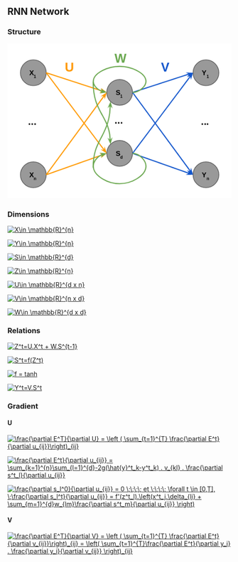 ## RNN Network
### Structure
![alt text](img/rnn.png "RNN Network")

### Dimensions
<a href="https://www.codecogs.com/eqnedit.php?latex=X\in&space;\mathbb{R}^{n}" target="_blank"><img src="https://latex.codecogs.com/gif.latex?X\in&space;\mathbb{R}^{n}" title="X\in \mathbb{R}^{n}" /></a>

<a href="https://www.codecogs.com/eqnedit.php?latex=Y\in&space;\mathbb{R}^{n}" target="_blank"><img src="https://latex.codecogs.com/gif.latex?Y\in&space;\mathbb{R}^{n}" title="Y\in \mathbb{R}^{n}" /></a>

<a href="https://www.codecogs.com/eqnedit.php?latex=S\in&space;\mathbb{R}^{d}" target="_blank"><img src="https://latex.codecogs.com/gif.latex?S\in&space;\mathbb{R}^{d}" title="S\in \mathbb{R}^{d}" /></a>

<a href="https://www.codecogs.com/eqnedit.php?latex=Z\in&space;\mathbb{R}^{n}" target="_blank"><img src="https://latex.codecogs.com/gif.latex?Z\in&space;\mathbb{R}^{n}" title="Z\in \mathbb{R}^{n}" /></a>

<a href="https://www.codecogs.com/eqnedit.php?latex=U\in&space;\mathbb{R}^{d&space;x&space;n}" target="_blank"><img src="https://latex.codecogs.com/gif.latex?U\in&space;\mathbb{R}^{d&space;x&space;n}" title="U\in \mathbb{R}^{d x n}" /></a>

<a href="https://www.codecogs.com/eqnedit.php?latex=V\in&space;\mathbb{R}^{n&space;x&space;d}" target="_blank"><img src="https://latex.codecogs.com/gif.latex?V\in&space;\mathbb{R}^{n&space;x&space;d}" title="V\in \mathbb{R}^{n x d}" /></a>

<a href="https://www.codecogs.com/eqnedit.php?latex=W\in&space;\mathbb{R}^{d&space;x&space;d}" target="_blank"><img src="https://latex.codecogs.com/gif.latex?W\in&space;\mathbb{R}^{d&space;x&space;d}" title="W\in \mathbb{R}^{d x d}" /></a>


### Relations
<a href="https://www.codecogs.com/eqnedit.php?latex=Z^t=U.X^t&space;&plus;&space;W.S^{t-1}" target="_blank"><img src="https://latex.codecogs.com/gif.latex?Z^t=U.X^t&space;&plus;&space;W.S^{t-1}" title="Z^t=U.X^t + W.S^{t-1}" /></a>

<a href="https://www.codecogs.com/eqnedit.php?latex=S^t=f(Z^t)" target="_blank"><img src="https://latex.codecogs.com/gif.latex?S^t=f(Z^t)" title="S^t=f(Z^t)" /></a>

<a href="https://www.codecogs.com/eqnedit.php?latex=f&space;=&space;tanh" target="_blank"><img src="https://latex.codecogs.com/gif.latex?f&space;=&space;tanh" title="f = tanh" /></a>

<a href="https://www.codecogs.com/eqnedit.php?latex=Y^t=V.S^t" target="_blank"><img src="https://latex.codecogs.com/gif.latex?Y^t=V.S^t" title="Y^t=V.S^t" /></a>


### Gradient

#### U
<a href="https://www.codecogs.com/eqnedit.php?latex=\frac{\partial&space;E^T}{\partial&space;U}&space;=&space;\left&space;(&space;\sum_{t=1}^{T}&space;\frac{\partial&space;E^t}{\partial&space;u_{ij}}\right)_{ij}" target="_blank"><img src="https://latex.codecogs.com/gif.latex?\frac{\partial&space;E^T}{\partial&space;U}&space;=&space;\left&space;(&space;\sum_{t=1}^{T}&space;\frac{\partial&space;E^t}{\partial&space;u_{ij}}\right)_{ij}" title="\frac{\partial E^T}{\partial U} = \left ( \sum_{t=1}^{T} \frac{\partial E^t}{\partial u_{ij}}\right)_{ij}" /></a>


<a href="https://www.codecogs.com/eqnedit.php?latex=\frac{\partial&space;E^t}{\partial&space;u_{ij}}&space;=&space;\sum_{k=1}^{n}\sum_{l=1}^{d}-2g(\hat{y}^t_k-y^t_k)&space;.&space;v_{kl}&space;.&space;\frac{\partial&space;s^t_l}{\partial&space;u_{ij}}" target="_blank"><img src="https://latex.codecogs.com/gif.latex?\frac{\partial&space;E^t}{\partial&space;u_{ij}}&space;=&space;\sum_{k=1}^{n}\sum_{l=1}^{d}-2g(\hat{y}^t_k-y^t_k)&space;.&space;v_{kl}&space;.&space;\frac{\partial&space;s^t_l}{\partial&space;u_{ij}}" title="\frac{\partial E^t}{\partial u_{ij}} = \sum_{k=1}^{n}\sum_{l=1}^{d}-2g(\hat{y}^t_k-y^t_k) . v_{kl} . \frac{\partial s^t_l}{\partial u_{ij}}" /></a>

<a href="https://www.codecogs.com/eqnedit.php?latex=\frac{\partial&space;s_l^0}{\partial&space;u_{ij}}&space;=&space;0&space;\;\;\;\;&space;et&space;\;\;\;\;&space;\forall&space;t&space;\in&space;[0,T],&space;\;\frac{\partial&space;s_l^t}{\partial&space;u_{ij}}&space;=&space;f'(z^t_l).\left(x^t_j.\delta_{li}&space;&plus;&space;\sum_{m=1}^{d}w_{lm}\frac{\partial&space;s^t_m}{\partial&space;u_{ij}}&space;\right)" target="_blank"><img src="https://latex.codecogs.com/gif.latex?\frac{\partial&space;s_l^0}{\partial&space;u_{ij}}&space;=&space;0&space;\;\;\;\;&space;et&space;\;\;\;\;&space;\forall&space;t&space;\in&space;[0,T],&space;\;\frac{\partial&space;s_l^t}{\partial&space;u_{ij}}&space;=&space;f'(z^t_l).\left(x^t_j.\delta_{li}&space;&plus;&space;\sum_{m=1}^{d}w_{lm}\frac{\partial&space;s^t_m}{\partial&space;u_{ij}}&space;\right)" title="\frac{\partial s_l^0}{\partial u_{ij}} = 0 \;\;\;\; et \;\;\;\; \forall t \in [0,T], \;\frac{\partial s_l^t}{\partial u_{ij}} = f'(z^t_l).\left(x^t_j.\delta_{li} + \sum_{m=1}^{d}w_{lm}\frac{\partial s^t_m}{\partial u_{ij}} \right)" /></a>

#### V
<a href="https://www.codecogs.com/eqnedit.php?latex=\frac{\partial&space;E^T}{\partial&space;V}&space;=&space;\left&space;(&space;\sum_{t=1}^{T}&space;\frac{\partial&space;E^t}{\partial&space;v_{ij}}\right)_{ij}&space;=&space;\left(&space;\sum_{t=1}^{T}\frac{\partial&space;E^t}{\partial&space;y_i}&space;.&space;\frac{\partial&space;y_i}{\partial&space;v_{ij}}&space;\right)_{ij}" target="_blank"><img src="https://latex.codecogs.com/gif.latex?\frac{\partial&space;E^T}{\partial&space;V}&space;=&space;\left&space;(&space;\sum_{t=1}^{T}&space;\frac{\partial&space;E^t}{\partial&space;v_{ij}}\right)_{ij}&space;=&space;\left(&space;\sum_{t=1}^{T}\frac{\partial&space;E^t}{\partial&space;y_i}&space;.&space;\frac{\partial&space;y_i}{\partial&space;v_{ij}}&space;\right)_{ij}" title="\frac{\partial E^T}{\partial V} = \left ( \sum_{t=1}^{T} \frac{\partial E^t}{\partial v_{ij}}\right)_{ij} = \left( \sum_{t=1}^{T}\frac{\partial E^t}{\partial y_i} . \frac{\partial y_i}{\partial v_{ij}} \right)_{ij}" /></a>
